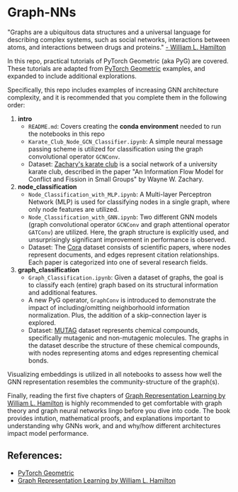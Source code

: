 # Graph-NNs

"Graphs are a ubiquitous data structures and a universal language for describing complex systems, such as social networks, interactions between atoms, and interactions between drugs and proteins." [- William L. Hamilton](https://www.cs.mcgill.ca/~wlh/grl_book/)

In this repo, practical tutorials of PyTorch Geometric (aka PyG) are covered. These tutorials are adapted from [PyTorch Geometric](https://pytorch-geometric.readthedocs.io/en/latest/get_started/colabs.html) examples, and expanded to include additional explorations. 

Specifically, this repo includes examples of increasing GNN architecture complexity, and it is recommended that you complete them in the following order:

1. **intro**
   - `README.md`: Covers creating the **conda environment** needed to run the notebooks in this repo
   - `Karate_Club_Node_GCN_Classifier.ipynb`: A simple neural message passing scheme is utilized for classification using the graph convolutional operator `GCNConv`.
   - Dataset: [Zachary's karate club](https://pytorch-geometric.readthedocs.io/en/latest/generated/torch_geometric.datasets.KarateClub.html#torch_geometric.datasets.KarateClub) is a social network of a university karate club, described in the paper "An Information Flow Model for Conflict and Fission in Small Groups" by Wayne W. Zachary.
3. **node_classification**
    - `Node_Classification_with_MLP.ipynb`: A Multi-layer Perceptron Network (MLP) is used for classifying nodes in a single graph, where only node features are utilized. 
    - `Node_Classification_with_GNN.ipynb`: Two different GNN models (graph convolutional operator `GCNConv` and graph attentional operator `GATConv`) are utilized. Here, the graph structure is explicitly used, and unsurprisingly significant improvement in performance is observed.
    - Dataset: The [Cora](https://paperswithcode.com/dataset/cora#:~:text=The%20Cora%20dataset%20consists%20of,corresponding%20word%20from%20the%20dictionary.) dataset consists of scientific papers, where nodes represent documents, and edges represent citation relationships. Each paper is categorized into one of several research fields.
5. **graph_classification**
    - `Graph_Classification.ipynb`: Given a dataset of graphs, the goal is to classify each (entire) graph based on its structural information and additional features.
    - A new PyG operator, `GraphConv` is introduced to demonstrate the impact of including/omitting neighborhoold information normalization. Plus, the addition of a skip-connection layer is explored.
    - Dataset: [MUTAG](https://paperswithcode.com/dataset/mutag) dataset represents chemical compounds, specifically mutagenic and non-mutagenic molecules. The graphs in the dataset describe the structure of these chemical compounds, with nodes representing atoms and edges representing chemical bonds.
  
Visualizing embeddings is utilized in all notebooks to assess how well the GNN representation resembles the community-structure of the graph(s).

Finally, reading the first five chapters of [Graph Representation Learning by William L. Hamilton](https://www.cs.mcgill.ca/~wlh/grl_book/) is highly recommended to get comfortable with graph theory and graph neural networks lingo before you dive into code. The book provides intution, mathematical proofs, and explanations important to understanding why GNNs work, and and why/how different architectures impact model performance.


## References:
- [PyTorch Geometric](https://pytorch-geometric.readthedocs.io/en/latest/get_started/colabs.html)
- [Graph Representation Learning by William L. Hamilton](https://www.cs.mcgill.ca/~wlh/grl_book/)
